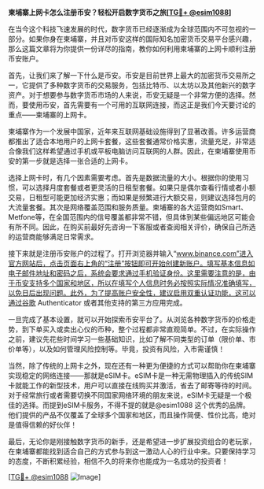 **柬埔寨上网卡怎么注册币安？轻松开启数字货币之旅[[TG💪+ @esim1088](https://t.me/s/esim1088)]**

在当今这个科技飞速发展的时代，数字货币已经逐渐成为全球范围内不可忽视的一部分。如果你身在柬埔寨，并且对币安这样的国际知名加密货币交易平台感兴趣，那么这篇文章将为你提供一份详尽的指南，教你如何利用柬埔寨的上网卡顺利注册币安账户。

首先，让我们来了解一下什么是币安。币安是目前世界上最大的加密货币交易所之一，它提供了多种数字货币的交易服务，包括比特币、以太坊以及其他新兴的数字资产。对于想要参与数字货币市场的人来说，币安无疑是一个非常方便的选择。然而，要使用币安，首先需要有一个可用的互联网连接，而这正是我们今天要讨论的重点——柬埔寨的上网卡。

柬埔寨作为一个发展中国家，近年来互联网基础设施得到了显著改善。许多运营商都推出了适合本地用户的上网卡套餐，这些套餐通常价格实惠，流量充足，非常适合像我们这样希望通过手机或平板电脑访问互联网的人群。因此，在柬埔寨使用币安的第一步就是选择一张合适的上网卡。

选择上网卡时，有几个因素需要考虑。首先是数据流量的大小。根据你的使用习惯，可以选择月度套餐或者更灵活的日租型套餐。如果只是偶尔查看行情或者小额交易，日租型可能更加经济实惠；而如果是频繁进行大额交易，则建议选择包月的大流量套餐。其次是网络覆盖范围和服务质量。柬埔寨的各大运营商如Smart、Metfone等，在全国范围内的信号覆盖都非常不错，但具体到某些偏远地区可能会有所不同。因此，在购买前最好先咨询一下客服或者查阅相关评价，确保自己所选的运营商能够满足日常需求。

接下来就是注册币安账户的过程了。打开浏览器并输入“www.binance.com”进入官方网站后，点击页面右上角的“注册”按钮即可开始创建新账户。填写基本信息如电子邮件地址和密码之后，系统会要求通过手机验证身份。这里需要注意的是，由于币安支持多个国家和地区，所以在填写个人信息时务必按照实际情况准确填写，以免日后出现问题。此外，为了提高账户安全性，建议启用双重认证功能，这可以通过谷歌 Authenticator 或者其他支持的第三方应用完成。

一旦完成了基本设置，就可以开始探索币安平台了。从浏览各种数字货币的价格走势，到下单买入或卖出心仪的币种，整个过程都非常直观简单。不过，在实际操作之前，建议先花些时间学习一些基础知识，比如了解不同类型的订单（限价单、市价单等），以及如何管理风险控制等。毕竟，投资有风险，入市需谨慎！

当然，除了传统的上网卡之外，现在还有一种更为便捷的方式可以帮助你在柬埔寨实现稳定的网络连接——那就是eSIM卡。eSIM卡是一种无需物理插入的传统SIM卡就能工作的新型技术，用户可以直接在线购买并激活，省去了邮寄等待的时间。对于经常旅行或者需要切换不同国家网络环境的朋友来说，eSIM卡无疑是一个极佳的选择。而提到eSIM卡服务，不得不提的就是@esim1088 这个优秀的品牌。他们提供的产品不仅覆盖了全球多个国家和地区，而且操作简便、性价比高，绝对是值得信赖的好伙伴！

最后，无论你是刚接触数字货币的新手，还是希望进一步扩展投资组合的老玩家，在柬埔寨都能找到适合自己的方式参与到这一激动人心的行业中来。只要保持学习的态度，不断积累经验，相信不久的将来你也能成为一名成功的投资者！

[[TG💪+ @esim1088](https://t.me/s/esim1088) ![Image](https://i.postimg.cc/4NQfJmqS/Snipaste-2025-05-13-00-14-12.png)]